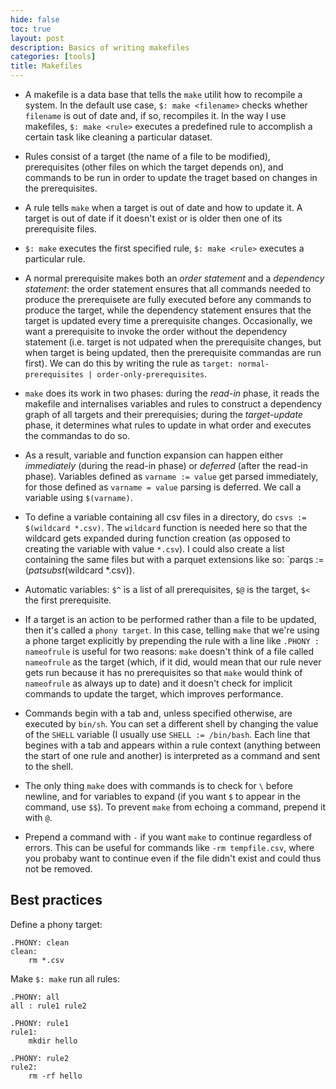 ```yaml
---
hide: false
toc: true
layout: post
description: Basics of writing makefiles
categories: [tools]
title: Makefiles
---
```


- A makefile is a data base that tells the `make` utilit how to recompile a
  system. In the default use case, `$: make <filename>` checks whether `filename` is out of date and, if so, recompiles it. In the way I use makefiles, `$: make <rule>`
  executes a predefined rule to accomplish a certain task like cleaning a
  particular dataset.
  
- Rules consist of a target (the name of a file to be modified), prerequisites
  (other files on which the target depends on), and commands to be run in order
  to update the traget based on changes in the prerequisites.

- A rule tells `make` when a target is out of date and how to update it. A
  target is out of date if it doesn't exist or is older then one of its
  prerequisite files.

- `$: make` executes the first specified rule, `$: make <rule>` executes a
  particular rule.

- A normal prerequisite makes both an *order statement* and a *dependency statement*:
  the order statement ensures that all commands needed to produce the
  prerequisete are fully executed before any commands to produce the target,
  while the dependency statement ensures that the target is updated every time a
  prerequisite changes. Occasionally, we want a prerequisite to invoke the order without the
  dependency statement (i.e. target is not udpated when the prerequisite
  changes, but when target is being updated, then the prerequisite commandas are
  run first). We can do this by writing the rule as `target:
  normal-prerequisites | order-only-prerequisites`.

- `make` does its work in two phases: during the *read-in* phase, it reads the
  makefile and internalises variables and rules to construct a dependency graph
  of all targets and their prerequisies; during the *target-update* phase, it
  determines what rules to update in what order and executes the commandas to do
  so.

- As a result, variable and function expansion can happen either *immediately*
  (during the read-in phase) or *deferred* (after the read-in phase). Variables
  defined as `varname := value` get parsed immediately, for those defined as
  `varname = value` parsing is deferred. We call a variable using `$(varname)`.

- To define a variable containing all csv files in a directory, do `csvs :=
  $(wildcard *.csv)`. The `wildcard` function is needed here so that the
  wildcard gets expanded during function creation (as opposed to creating the
  variable with value `*.csv`). I could also create a list
  containing the same files but with a parquet extensions like so: `parqs :=
  $(patsubst %.csv,%.parquet,$(wildcard *.csv)). 

- Automatic variables: `$^` is a list of all prerequisites, `$@` is the target,
  `$<` the first prerequisite.

- If a target is an action to be performed rather than a file to be updated,
  then it's called a `phony target`. In this case, telling `make` that we're
  using a phone target explicitly by prepending the rule with a line like
  `.PHONY : nameofrule` is useful for two reasons: `make` doesn't think of a
  file called `nameofrule` as the target (which, if it did, would mean that our
  rule never gets run because it has no prerequisites so that `make` would think
  of `nameofrule` as always up to date) and it doesn't check for implicit
  commands to update the target, which improves performance.

- Commands begin with a tab and, unless specified otherwise, are executed by
  `bin/sh`. You can set a different shell by changing the value of the `SHELL`
  variable (I usually use `SHELL := /bin/bash`. Each line that begines with a tab and appears within a rule context
  (anything between the start of one rule and another) is interpreted as a
  command and sent to the shell.

- The only thing `make` does with commands is to check for `\` before newline,
  and for variables to expand (if you want `$` to appear in the command, use
  `$$`). To prevent `make` from echoing a command, prepend it with `@`.

- Prepend a command with `-` if you want `make` to continue regardless of
  errors. This can be useful for commands like `-rm tempfile.csv`, where you
  probaby want to continue even if the file didn't exist and could thus not be
  removed.


## Best practices

Define a phony target:

```
.PHONY: clean
clean:
    rm *.csv
```

Make `$: make` run all rules:

```
.PHONY: all
all : rule1 rule2

.PHONY: rule1
rule1:
    mkdir hello

.PHONY: rule2
rule2:
    rm -rf hello
```


